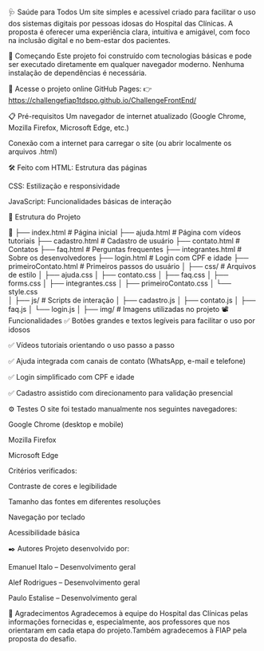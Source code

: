 🩺 Saúde para Todos
Um site simples e acessível criado para facilitar o uso dos sistemas digitais por pessoas idosas do Hospital das Clínicas. A proposta é oferecer uma experiência clara, intuitiva e amigável, com foco na inclusão digital e no bem-estar dos pacientes.

🚀 Começando
Este projeto foi construído com tecnologias básicas e pode ser executado diretamente em qualquer navegador moderno. Nenhuma instalação de dependências é necessária.

🔗 Acesse o projeto online
GitHub Pages:
👉 https://challengefiap1tdspo.github.io/ChallengeFrontEnd/

📋 Pré-requisitos
Um navegador de internet atualizado (Google Chrome, Mozilla Firefox, Microsoft Edge, etc.)

Conexão com a internet para carregar o site (ou abrir localmente os arquivos .html)

🛠️ Feito com
HTML: Estrutura das páginas

CSS: Estilização e responsividade

JavaScript: Funcionalidades básicas de interação

🔧 Estrutura do Projeto

📁 
├── index.html                 # Página inicial
├── ajuda.html                 # Página com vídeos tutoriais
├── cadastro.html              # Cadastro de usuário
├── contato.html               # Contatos 
├── faq.html                   # Perguntas frequentes
├── integrantes.html           # Sobre os desenvolvedores
├── login.html                 # Login com CPF e idade
├── primeiroContato.html       # Primeiros passos do usuário
│
├── css/                       # Arquivos de estilo
│   ├── ajuda.css
│   ├── contato.css
│   ├── faq.css
│   ├── forms.css
│   ├── integrantes.css
│   ├── primeiroContato.css
│   └── style.css             
│
├── js/                        # Scripts de interação
│   ├── cadastro.js
│   ├── contato.js
│   ├── faq.js
│   └── login.js
│
├── img/                       # Imagens utilizadas no projeto
📽️ Funcionalidades
✅ Botões grandes e textos legíveis para facilitar o uso por idosos

✅ Vídeos tutoriais orientando o uso passo a passo

✅ Ajuda integrada com canais de contato (WhatsApp, e-mail e telefone)

✅ Login simplificado com CPF e idade

✅ Cadastro assistido com direcionamento para validação presencial

⚙️ Testes
O site foi testado manualmente nos seguintes navegadores:

Google Chrome (desktop e mobile)

Mozilla Firefox

Microsoft Edge

Critérios verificados:

Contraste de cores e legibilidade

Tamanho das fontes em diferentes resoluções

Navegação por teclado

Acessibilidade básica

✒️ Autores
Projeto desenvolvido por:

Emanuel Italo – Desenvolvimento geral

Alef Rodrigues – Desenvolvimento geral

Paulo Estalise – Desenvolvimento geral

🎁 Agradecimentos
Agradecemos à equipe do Hospital das Clínicas pelas informações fornecidas e, especialmente, aos professores que nos orientaram em cada etapa do projeto.Também agradecemos à FIAP pela proposta do desafio.

